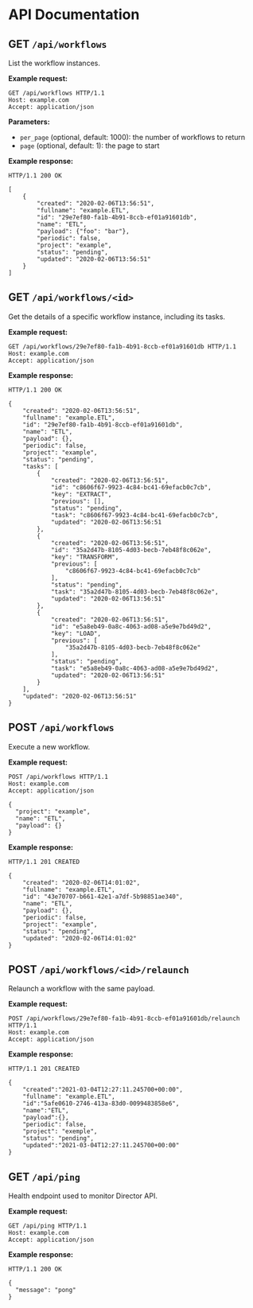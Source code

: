 # API Documentation

## **GET** `/api/workflows`

List the workflow instances.

**Example request:**

```
GET /api/workflows HTTP/1.1
Host: example.com
Accept: application/json
```

**Parameters:**

- `per_page` (optional, default: 1000): the number of workflows to return
- `page` (optional, default: 1): the page to start

**Example response:**

```
HTTP/1.1 200 OK

[
    {
        "created": "2020-02-06T13:56:51",
        "fullname": "example.ETL",
        "id": "29e7ef80-fa1b-4b91-8ccb-ef01a91601db",
        "name": "ETL",
        "payload": {"foo": "bar"},
        "periodic": false,
        "project": "example",
        "status": "pending",
        "updated": "2020-02-06T13:56:51"
    }
]
```

## **GET** `/api/workflows/<id>`

Get the details of a specific workflow instance, including its tasks.

**Example request:**

```
GET /api/workflows/29e7ef80-fa1b-4b91-8ccb-ef01a91601db HTTP/1.1
Host: example.com
Accept: application/json
```

**Example response:**

```
HTTP/1.1 200 OK

{
    "created": "2020-02-06T13:56:51",
    "fullname": "example.ETL",
    "id": "29e7ef80-fa1b-4b91-8ccb-ef01a91601db",
    "name": "ETL",
    "payload": {},
    "periodic": false,
    "project": "example",
    "status": "pending",
    "tasks": [
        {
            "created": "2020-02-06T13:56:51",
            "id": "c8606f67-9923-4c84-bc41-69efacb0c7cb",
            "key": "EXTRACT",
            "previous": [],
            "status": "pending",
            "task": "c8606f67-9923-4c84-bc41-69efacb0c7cb",
            "updated": "2020-02-06T13:56:51
        },
        {
            "created": "2020-02-06T13:56:51",
            "id": "35a2d47b-8105-4d03-becb-7eb48f8c062e",
            "key": "TRANSFORM",
            "previous": [
                "c8606f67-9923-4c84-bc41-69efacb0c7cb"
            ],
            "status": "pending",
            "task": "35a2d47b-8105-4d03-becb-7eb48f8c062e",
            "updated": "2020-02-06T13:56:51"
        },
        {
            "created": "2020-02-06T13:56:51",
            "id": "e5a8eb49-0a8c-4063-ad08-a5e9e7bd49d2",
            "key": "LOAD",
            "previous": [
                "35a2d47b-8105-4d03-becb-7eb48f8c062e"
            ],
            "status": "pending",
            "task": "e5a8eb49-0a8c-4063-ad08-a5e9e7bd49d2",
            "updated": "2020-02-06T13:56:51"
        }
    ],
    "updated": "2020-02-06T13:56:51"
}
```


## **POST** `/api/workflows`

Execute a new workflow.

**Example request:**

```
POST /api/workflows HTTP/1.1
Host: example.com
Accept: application/json

{
  "project": "example",
  "name": "ETL",
  "payload": {}
}
```

**Example response:**

```
HTTP/1.1 201 CREATED

{
    "created": "2020-02-06T14:01:02",
    "fullname": "example.ETL",
    "id": "43e70707-b661-42e1-a7df-5b98851ae340",
    "name": "ETL",
    "payload": {},
    "periodic": false,
    "project": "example",
    "status": "pending",
    "updated": "2020-02-06T14:01:02"
}
```


## **POST** `/api/workflows/<id>/relaunch`

Relaunch a workflow with the same payload.

**Example request:**

```
POST /api/workflows/29e7ef80-fa1b-4b91-8ccb-ef01a91601db/relaunch HTTP/1.1
Host: example.com
Accept: application/json
```

**Example response:**

```
HTTP/1.1 201 CREATED

{
    "created":"2021-03-04T12:27:11.245700+00:00",
    "fullname": "example.ETL",
    "id":"5afe0610-2746-413a-83d0-0099483858e6",
    "name":"ETL",
    "payload":{},
    "periodic": false,
    "project": "exemple",
    "status": "pending",
    "updated":"2021-03-04T12:27:11.245700+00:00"
}

```

## **GET** `/api/ping`

Health endpoint used to monitor Director API.

**Example request:**

```
GET /api/ping HTTP/1.1
Host: example.com
Accept: application/json
```

**Example response:**

```
HTTP/1.1 200 OK

{
  "message": "pong"
}
```
